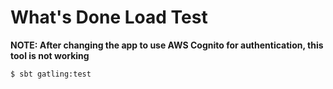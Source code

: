 
# What's Done Load Test

**NOTE: After changing the app to use AWS Cognito for authentication, this tool is not working**

```sh
$ sbt gatling:test
```
